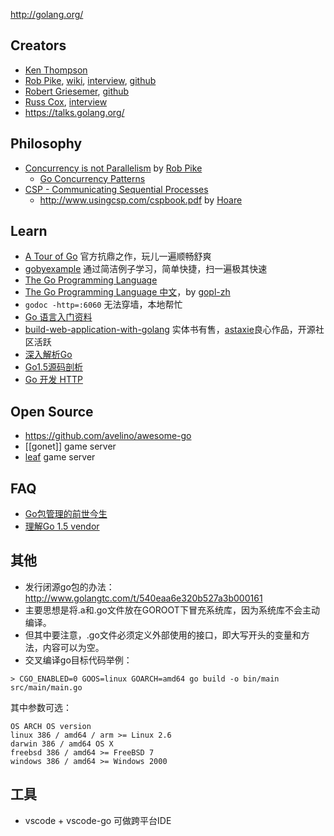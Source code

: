 http://golang.org/

## Creators
- [Ken Thompson](https://en.wikipedia.org/wiki/Ken_Thompson)
- [Rob Pike](http://herpolhode.com/rob/), [wiki](https://en.wikipedia.org/wiki/Rob_Pike), [interview](https://usesthis.com/interviews/rob.pike/), [github](https://github.com/robpike)
- [Robert Griesemer](https://en.wikipedia.org/wiki/Robert_Griesemer), [github](https://github.com/griesemer)  
- [Russ Cox](http://swtch.com/~rsc/), [interview](http://www.pl-enthusiast.net/2015/03/25/interview-with-gos-russ-cox-and-sameer-ajmani/)  
- https://talks.golang.org/

## Philosophy
- [Concurrency is not Parallelism](https://blog.golang.org/concurrency-is-not-parallelism) by [Rob Pike](golang/#creators)
    - [Go Concurrency Patterns](https://talks.golang.org/2012/concurrency.slide) 
- [CSP - Communicating Sequential Processes](https://en.wikipedia.org/wiki/Communicating_sequential_processes)  
    - http://www.usingcsp.com/cspbook.pdf by [Hoare](http://c2.com/cgi/wiki?CarHoare)

## Learn
- [A Tour of Go](https://tour.golang.org/) 官方抗鼎之作，玩儿一遍顺畅舒爽  
- [gobyexample](https://gobyexample.com/) 通过简洁例子学习，简单快捷，扫一遍极其快速  
- [The Go Programming Language](https://github.com/miguellgt/books/blob/master/go/The.Go.Programming.Language.pdf)
- [The Go Programming Language 中文](https://docs.hacknode.org/gopl-zh/)，by [gopl-zh](https://github.com/golang-china/gopl-zh)
- `godoc -http=:6060` 无法穿墙，本地帮忙
- [Go 语言入门资料](http://fuxiaohei.me/2016/6/24/go-start-up.html)
- [build-web-application-with-golang](https://github.com/astaxie/build-web-application-with-golang) 实体书有售，[astaxie](https://github.com/astaxie)良心作品，开源社区活跃  
- [深入解析Go](https://github.com/tiancaiamao/go-internals)
- [Go1.5源码剖析](https://github.com/qyuhen/book)
- [Go 开发 HTTP](http://fuxiaohei.me/2016/9/20/go-and-http-server.html)

## Open Source
- https://github.com/avelino/awesome-go
- [[gonet]] game server
- [leaf](https://github.com/name5566/leaf) game server

## FAQ
- [Go包管理的前世今生](http://www.infoq.com/cn/articles/history-go-package-management)
- [理解Go 1.5 vendor](http://tonybai.com/2015/07/31/understand-go15-vendor/)

## 其他
- 发行闭源go包的办法：http://www.golangtc.com/t/540eaa6e320b527a3b000161 
- 主要思想是将.a和.go文件放在GOROOT下冒充系统库，因为系统库不会主动编译。
- 但其中要注意，.go文件必须定义外部使用的接口，即大写开头的变量和方法，内容可以为空。
- 交叉编译go目标代码举例：
```
> CGO_ENABLED=0 GOOS=linux GOARCH=amd64 go build -o bin/main src/main/main.go
```
其中参数可选：
```
OS ARCH OS version
linux 386 / amd64 / arm >= Linux 2.6
darwin 386 / amd64 OS X
freebsd 386 / amd64 >= FreeBSD 7
windows 386 / amd64 >= Windows 2000
```

## 工具
- vscode + vscode-go 可做跨平台IDE